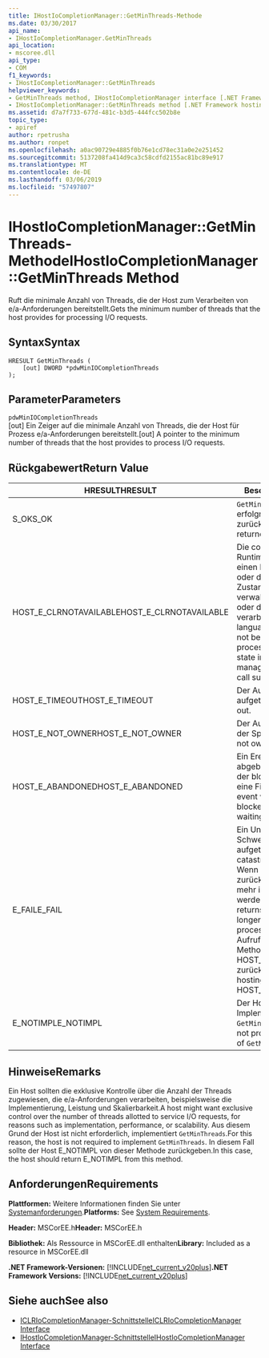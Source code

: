 ```yaml
---
title: IHostIoCompletionManager::GetMinThreads-Methode
ms.date: 03/30/2017
api_name:
- IHostIoCompletionManager.GetMinThreads
api_location:
- mscoree.dll
api_type:
- COM
f1_keywords:
- IHostIoCompletionManager::GetMinThreads
helpviewer_keywords:
- GetMinThreads method, IHostIoCompletionManager interface [.NET Framework hosting]
- IHostIoCompletionManager::GetMinThreads method [.NET Framework hosting]
ms.assetid: d7a7f733-677d-481c-b3d5-444fcc502b8e
topic_type:
- apiref
author: rpetrusha
ms.author: ronpet
ms.openlocfilehash: a0ac90729e4885f0b76e1cd78ec31a0e2e251452
ms.sourcegitcommit: 5137208fa414d9ca3c58cdfd2155ac81bc89e917
ms.translationtype: MT
ms.contentlocale: de-DE
ms.lasthandoff: 03/06/2019
ms.locfileid: "57497807"
---
```

# <a name="ihostiocompletionmanagergetminthreads-method"></a><span data-ttu-id="e5e55-102">IHostIoCompletionManager::GetMinThreads-Methode</span><span class="sxs-lookup"><span data-stu-id="e5e55-102">IHostIoCompletionManager::GetMinThreads Method</span></span>
<span data-ttu-id="e5e55-103">Ruft die minimale Anzahl von Threads, die der Host zum Verarbeiten von e/a-Anforderungen bereitstellt.</span><span class="sxs-lookup"><span data-stu-id="e5e55-103">Gets the minimum number of threads that the host provides for processing I/O requests.</span></span>  
  
## <a name="syntax"></a><span data-ttu-id="e5e55-104">Syntax</span><span class="sxs-lookup"><span data-stu-id="e5e55-104">Syntax</span></span>  
  
```  
HRESULT GetMinThreads (  
    [out] DWORD *pdwMinIOCompletionThreads  
);  
```  
  
## <a name="parameters"></a><span data-ttu-id="e5e55-105">Parameter</span><span class="sxs-lookup"><span data-stu-id="e5e55-105">Parameters</span></span>  
 `pdwMinIOCompletionThreads`  
 <span data-ttu-id="e5e55-106">[out] Ein Zeiger auf die minimale Anzahl von Threads, die der Host für Prozess e/a-Anforderungen bereitstellt.</span><span class="sxs-lookup"><span data-stu-id="e5e55-106">[out] A pointer to the minimum number of threads that the host provides to process I/O requests.</span></span>  
  
## <a name="return-value"></a><span data-ttu-id="e5e55-107">Rückgabewert</span><span class="sxs-lookup"><span data-stu-id="e5e55-107">Return Value</span></span>  
  
|<span data-ttu-id="e5e55-108">HRESULT</span><span class="sxs-lookup"><span data-stu-id="e5e55-108">HRESULT</span></span>|<span data-ttu-id="e5e55-109">Beschreibung</span><span class="sxs-lookup"><span data-stu-id="e5e55-109">Description</span></span>|  
|-------------|-----------------|  
|<span data-ttu-id="e5e55-110">S_OK</span><span class="sxs-lookup"><span data-stu-id="e5e55-110">S_OK</span></span>|<span data-ttu-id="e5e55-111">`GetMinThreads` wurde erfolgreich zurückgegeben.</span><span class="sxs-lookup"><span data-stu-id="e5e55-111">`GetMinThreads` returned successfully.</span></span>|  
|<span data-ttu-id="e5e55-112">HOST_E_CLRNOTAVAILABLE</span><span class="sxs-lookup"><span data-stu-id="e5e55-112">HOST_E_CLRNOTAVAILABLE</span></span>|<span data-ttu-id="e5e55-113">Die common Language Runtime (CLR) wurde nicht in einen Prozess geladen wurde, oder die CLR ist in einem Zustand, in dem nicht verwalteten Code ausführen oder den Aufruf erfolgreich zu verarbeiten.</span><span class="sxs-lookup"><span data-stu-id="e5e55-113">The common language runtime (CLR) has not been loaded into a process, or the CLR is in a state in which it cannot run managed code or process the call successfully.</span></span>|  
|<span data-ttu-id="e5e55-114">HOST_E_TIMEOUT</span><span class="sxs-lookup"><span data-stu-id="e5e55-114">HOST_E_TIMEOUT</span></span>|<span data-ttu-id="e5e55-115">Der Aufruf ist ein Timeout aufgetreten.</span><span class="sxs-lookup"><span data-stu-id="e5e55-115">The call timed out.</span></span>|  
|<span data-ttu-id="e5e55-116">HOST_E_NOT_OWNER</span><span class="sxs-lookup"><span data-stu-id="e5e55-116">HOST_E_NOT_OWNER</span></span>|<span data-ttu-id="e5e55-117">Der Aufrufer ist nicht Besitzer der Sperre.</span><span class="sxs-lookup"><span data-stu-id="e5e55-117">The caller does not own the lock.</span></span>|  
|<span data-ttu-id="e5e55-118">HOST_E_ABANDONED</span><span class="sxs-lookup"><span data-stu-id="e5e55-118">HOST_E_ABANDONED</span></span>|<span data-ttu-id="e5e55-119">Ein Ereignis wurde abgebrochen, während sich der blockierte Thread oder eine Fiber darauf gewartet.</span><span class="sxs-lookup"><span data-stu-id="e5e55-119">An event was canceled while a blocked thread or fiber was waiting on it.</span></span>|  
|<span data-ttu-id="e5e55-120">E_FAIL</span><span class="sxs-lookup"><span data-stu-id="e5e55-120">E_FAIL</span></span>|<span data-ttu-id="e5e55-121">Ein Unbekannter Schwerwiegender Fehler ist aufgetreten.</span><span class="sxs-lookup"><span data-stu-id="e5e55-121">An unknown catastrophic failure occurred.</span></span> <span data-ttu-id="e5e55-122">Wenn eine Methode E_FAIL zurückgibt, ist die CLR nicht mehr im Prozess verwendet werden.</span><span class="sxs-lookup"><span data-stu-id="e5e55-122">When a method returns E_FAIL, the CLR is no longer usable within the process.</span></span> <span data-ttu-id="e5e55-123">Nachfolgende Aufrufe zum Hosten der Methoden HOST_E_CLRNOTAVAILABLE zurück.</span><span class="sxs-lookup"><span data-stu-id="e5e55-123">Subsequent calls to hosting methods return HOST_E_CLRNOTAVAILABLE.</span></span>|  
|<span data-ttu-id="e5e55-124">E_NOTIMPL</span><span class="sxs-lookup"><span data-stu-id="e5e55-124">E_NOTIMPL</span></span>|<span data-ttu-id="e5e55-125">Der Host stellt keine Implementierung von `GetMinThreads`.</span><span class="sxs-lookup"><span data-stu-id="e5e55-125">The host does not provide an implementation of `GetMinThreads`.</span></span>|  
  
## <a name="remarks"></a><span data-ttu-id="e5e55-126">Hinweise</span><span class="sxs-lookup"><span data-stu-id="e5e55-126">Remarks</span></span>  
 <span data-ttu-id="e5e55-127">Ein Host sollten die exklusive Kontrolle über die Anzahl der Threads zugewiesen, die e/a-Anforderungen verarbeiten, beispielsweise die Implementierung, Leistung und Skalierbarkeit.</span><span class="sxs-lookup"><span data-stu-id="e5e55-127">A host might want exclusive control over the number of threads allotted to service I/O requests, for reasons such as implementation, performance, or scalability.</span></span> <span data-ttu-id="e5e55-128">Aus diesem Grund der Host ist nicht erforderlich, implementiert `GetMinThreads`.</span><span class="sxs-lookup"><span data-stu-id="e5e55-128">For this reason, the host is not required to implement `GetMinThreads`.</span></span> <span data-ttu-id="e5e55-129">In diesem Fall sollte der Host E_NOTIMPL von dieser Methode zurückgeben.</span><span class="sxs-lookup"><span data-stu-id="e5e55-129">In this case, the host should return E_NOTIMPL from this method.</span></span>  
  
## <a name="requirements"></a><span data-ttu-id="e5e55-130">Anforderungen</span><span class="sxs-lookup"><span data-stu-id="e5e55-130">Requirements</span></span>  
 <span data-ttu-id="e5e55-131">**Plattformen:** Weitere Informationen finden Sie unter [Systemanforderungen](../../../../docs/framework/get-started/system-requirements.md).</span><span class="sxs-lookup"><span data-stu-id="e5e55-131">**Platforms:** See [System Requirements](../../../../docs/framework/get-started/system-requirements.md).</span></span>  
  
 <span data-ttu-id="e5e55-132">**Header:** MSCorEE.h</span><span class="sxs-lookup"><span data-stu-id="e5e55-132">**Header:** MSCorEE.h</span></span>  
  
 <span data-ttu-id="e5e55-133">**Bibliothek:** Als Ressource in MSCorEE.dll enthalten</span><span class="sxs-lookup"><span data-stu-id="e5e55-133">**Library:** Included as a resource in MSCorEE.dll</span></span>  
  
 <span data-ttu-id="e5e55-134">**.NET Framework-Versionen:** [!INCLUDE[net_current_v20plus](../../../../includes/net-current-v20plus-md.md)]</span><span class="sxs-lookup"><span data-stu-id="e5e55-134">**.NET Framework Versions:** [!INCLUDE[net_current_v20plus](../../../../includes/net-current-v20plus-md.md)]</span></span>  
  
## <a name="see-also"></a><span data-ttu-id="e5e55-135">Siehe auch</span><span class="sxs-lookup"><span data-stu-id="e5e55-135">See also</span></span>
- [<span data-ttu-id="e5e55-136">ICLRIoCompletionManager-Schnittstelle</span><span class="sxs-lookup"><span data-stu-id="e5e55-136">ICLRIoCompletionManager Interface</span></span>](../../../../docs/framework/unmanaged-api/hosting/iclriocompletionmanager-interface.md)
- [<span data-ttu-id="e5e55-137">IHostIoCompletionManager-Schnittstelle</span><span class="sxs-lookup"><span data-stu-id="e5e55-137">IHostIoCompletionManager Interface</span></span>](../../../../docs/framework/unmanaged-api/hosting/ihostiocompletionmanager-interface.md)
